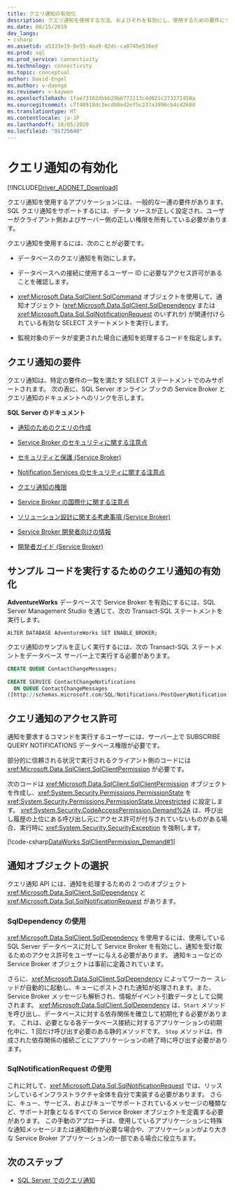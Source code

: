 ```yaml
---
title: クエリ通知の有効化
description: クエリ通知を使用する方法、およびそれを有効にし、使用するための要件について説明します。
ms.date: 08/15/2019
dev_langs:
- csharp
ms.assetid: a5333e19-8e55-4aa9-82dc-ca8745e516ed
ms.prod: sql
ms.prod_service: connectivity
ms.technology: connectivity
ms.topic: conceptual
author: David-Engel
ms.author: v-daenge
ms.reviewer: v-kaywon
ms.openlocfilehash: 1fae73102dbbb29b6772213c4d021c273271458a
ms.sourcegitcommit: c7f40918dc3ecdb0ed2ef5c237a3996cb4cd268d
ms.translationtype: HT
ms.contentlocale: ja-JP
ms.lasthandoff: 10/05/2020
ms.locfileid: "91725640"
---
```

# <a name="enabling-query-notifications"></a>クエリ通知の有効化

[!INCLUDE[Driver_ADONET_Download](../../../includes/driver_adonet_download.md)]

クエリ通知を使用するアプリケーションには、一般的な一連の要件があります。 SQL クエリ通知をサポートするには、データ ソースが正しく設定され、ユーザーがクライアント側およびサーバー側の正しい権限を所有している必要があります。  
  
クエリ通知を使用するには、次のことが必要です。  
  
- データベースのクエリ通知を有効にします。  
  
- データベースへの接続に使用するユーザー ID に必要なアクセス許可があることを確認します。  
  
- <xref:Microsoft.Data.SqlClient.SqlCommand> オブジェクトを使用して、通知オブジェクト (<xref:Microsoft.Data.SqlClient.SqlDependency> または <xref:Microsoft.Data.Sql.SqlNotificationRequest> のいずれか) が関連付けられている有効な SELECT ステートメントを実行します。  
  
- 監視対象のデータが変更された場合に通知を処理するコードを指定します。  
  
## <a name="query-notifications-requirements"></a>クエリ通知の要件  
クエリ通知は、特定の要件の一覧を満たす SELECT ステートメントでのみサポートされます。 次の表に、SQL Server オンライン ブックの Service Broker とクエリ通知のドキュメントへのリンクを示します。  
  
**SQL Server のドキュメント**  
  
- [通知のためのクエリの作成](/previous-versions/sql/sql-server-2008-r2/ms181122(v=sql.105))  
  
- [Service Broker のセキュリティに関する注意点](/previous-versions/sql/sql-server-2005/ms166059(v=sql.90))  
  
- [セキュリティと保護 (Service Broker)](/previous-versions/sql/sql-server-2008-r2/bb522911(v=sql.105))  
  
- [Notification Services のセキュリティに関する注意点](/previous-versions/sql/sql-server-2005/ms172604(v=sql.90))  
  
- [クエリ通知の権限](/previous-versions/sql/sql-server-2008-r2/ms188311(v=sql.105))  
  
- [Service Broker の国際化に関する注意点](/previous-versions/sql/sql-server-2005/ms166028(v=sql.90))  
  
- [ソリューション設計に関する考慮事項 (Service Broker)](/previous-versions/sql/sql-server-2008-r2/bb522899(v=sql.105))  
  
- [Service Broker 開発者向けの情報](/previous-versions/sql/sql-server-2008-r2/ms166100(v=sql.105))  
  
- [開発者ガイド (Service Broker)](/previous-versions/sql/sql-server-2008-r2/bb522908(v=sql.105))  
  
## <a name="enabling-query-notifications-to-run-sample-code"></a>サンプル コードを実行するためのクエリ通知の有効化  
**AdventureWorks** データベースで Service Broker を有効にするには、SQL Server Management Studio を通じて、次の Transact-SQL ステートメントを実行します。  
  
`ALTER DATABASE AdventureWorks SET ENABLE_BROKER;`  
  
クエリ通知のサンプルを正しく実行するには、次の Transact-SQL ステートメントをデータベース サーバー上で実行する必要があります。  
  
```sql
CREATE QUEUE ContactChangeMessages;  
  
CREATE SERVICE ContactChangeNotifications  
  ON QUEUE ContactChangeMessages  
([http://schemas.microsoft.com/SQL/Notifications/PostQueryNotification]);  
```  
  
## <a name="query-notifications-permissions"></a>クエリ通知のアクセス許可  
通知を要求するコマンドを実行するユーザーには、サーバー上で SUBSCRIBE QUERY NOTIFICATIONS データベース権限が必要です。  
  
部分的に信頼される状況で実行されるクライアント側のコードには <xref:Microsoft.Data.SqlClient.SqlClientPermission> が必要です。  
  
次のコードは <xref:Microsoft.Data.SqlClient.SqlClientPermission> オブジェクトを作成し、<xref:System.Security.Permissions.PermissionState> を <xref:System.Security.Permissions.PermissionState.Unrestricted> に設定します。 <xref:System.Security.CodeAccessPermission.Demand%2A> は、呼び出し履歴の上位にある呼び出し元にアクセス許可が付与されていないものがある場合、実行時に <xref:System.Security.SecurityException> を強制します。  
  
[!code-csharp[DataWorks SqlClientPermission_Demand#1](~/../sqlclient/doc/samples/SqlClientPermission_Demand.cs#1)]
  
## <a name="choosing-a-notification-object"></a>通知オブジェクトの選択  
クエリ通知 API には、通知を処理するための 2 つのオブジェクト <xref:Microsoft.Data.SqlClient.SqlDependency> と <xref:Microsoft.Data.Sql.SqlNotificationRequest> があります。
  
### <a name="using-sqldependency"></a>SqlDependency の使用  
<xref:Microsoft.Data.SqlClient.SqlDependency> を使用するには、使用している SQL Server データベースに対して Service Broker を有効にし、通知を受け取るためのアクセス許可をユーザーに与える必要があります。 通知キューなどの Service Broker オブジェクトは事前に定義されています。  
  
さらに、<xref:Microsoft.Data.SqlClient.SqlDependency> によってワーカー スレッドが自動的に起動し、キューにポストされた通知が処理されます。また、Service Broker メッセージも解析され、情報がイベント引数データとして公開されます。 <xref:Microsoft.Data.SqlClient.SqlDependency> は、`Start` メソッドを呼び出し、データベースに対する依存関係を確立して初期化する必要があります。 これは、必要となる各データベース接続に対するアプリケーションの初期化中に、1 回だけ呼び出す必要のある静的メソッドです。 `Stop` メソッドは、作成された依存関係の接続ごとにアプリケーションの終了時に呼び出す必要があります。  
  
### <a name="using-sqlnotificationrequest"></a>SqlNotificationRequest の使用  
これに対して、<xref:Microsoft.Data.Sql.SqlNotificationRequest> では、リッスンしているインフラストラクチャ全体を自分で実装する必要があります。 さらに、キュー、サービス、およびキューでサポートされているメッセージの種類など、サポート対象となるすべての Service Broker オブジェクトを定義する必要があります。 この手動のアプローチは、使用しているアプリケーションに特殊な通知メッセージまたは通知動作が必要な場合や、アプリケーションがより大きな Service Broker アプリケーションの一部である場合に役立ちます。  
  
## <a name="next-steps"></a>次のステップ
- [SQL Server でのクエリ通知](query-notifications-sql-server.md)